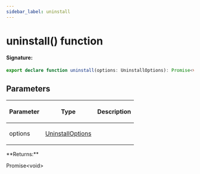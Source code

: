 ```yaml
---
sidebar_label: uninstall
---
```


# uninstall() function

#### Signature:

```typescript
export declare function uninstall(options: UninstallOptions): Promise<void>;
```

## Parameters

<table><thead><tr><th>

Parameter

</th><th>

Type

</th><th>

Description

</th></tr></thead>
<tbody><tr><td>

options

</td><td>

[UninstallOptions](./browsers.uninstalloptions.md)

</td><td>

</td></tr>
</tbody></table>
**Returns:**

Promise&lt;void&gt;
